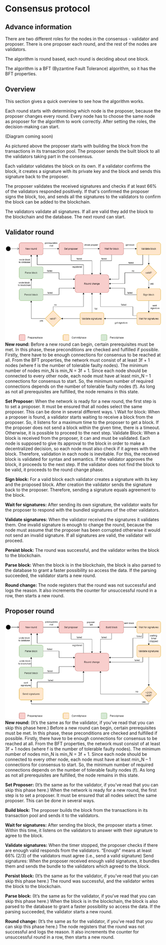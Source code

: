 # Consensus protocol
## Advance information
There are two different roles for the nodes in the consensus - validator and proposer. There is one proposer each round, 
and the rest of the nodes are validators. 

The algorithm is round based, each round is deciding about one block.

The algorithm is a BFT (Byzantine Fault Tolerance) algorithm, so it has the BFT properties. 

## Overview 
This section gives a quick overview to see how the algorithm works.

Each round starts with determining which node is the proposer, because the proposer changes every round. Every node has 
to choose the same node as proposer for the algorithm to work correctly. After setting the roles, the decision-making 
can start. 

<!-- TODO: Insert image of sequence diagram of 4 nodes -->(Diagram coming soon)

As pictured above the proposer starts with building the block from the transactions in its transaction pool. 
The proposer sends the built block to all the validators taking part in the consensus. 

Each validator validates the block on its own. If a validator confirms the block, it creates a signature with its 
private key and the block and sends this signature back to the proposer. 

The proposer validates the received signatures and checks if at least 66% of the validators responded positively. If 
that's confirmed the proposer signs the block, too, and sends all the signatures to the validators to confirm the block 
can be added to the blockchain. 

The validators validate all signatures. If all are valid they add the block to the blockchain and the database.
The next round can start. 

## Validator round
![Validator round flow](../diagrams/round_flow_validator.drawio.png)<br>
__New round:__ Before a new round can begin, certain prerequisites must be met. In this phase, these preconditions are 
checked and fulfilled if possible. 
Firstly, there have to be enough connections for consensus to be reached at all. 
From the BFT properties, the network must consist of at least 3f + 1 nodes (where f is the number of tolerable faulty 
nodes). The minimum number of nodes min_N is min_N = 3f + 1. Since each node should be connected to every other node, 
each node must have at least min_N – 1 connections for consensus to start. So, the minimum number of required 
connections depends on the number of tolerable faulty nodes (f). 
As long as not all prerequisites are fulfilled, the node remains in this state.

__Set Proposer:__ When the network is ready for a new round, the first step is to set a proposer. It must be ensured that 
all nodes select the same proposer. This can be done in several different ways. \\
Wait for block: When a proposer is found, a validator starts waiting to receive a block from the proposer. So, it 
listens for a maximum time to the proposer to get a block. If the proposer does not send a block within the given time, 
there is a timeout. Otherwise, it is possible to proceed to the next step. 
Validate Block: When a block is received from the proposer, it can and must be validated. Each node is supposed to 
give its approval to the block in order to make a decentralized decision, so each node must also check if it agrees 
with the block. Therefore, validation in each node is inevitable.
For this, the received block is validated for syntax and semantics. If the validator approves the block, it proceeds to 
the next step. If the validator does not find the block to be valid, it proceeds to the round change phase. 

__Sign block:__ For a valid block each validator creates a signature with its key and the proposed block. After creation 
the validator sends the signature back to the proposer. Therefore, sending a signature equals agreement to the block. 

__Wait for signatures:__ After sending its own signature, the validator waits for the proposer to respond with the bundled 
signatures of the other validators. 

__Validate signatures:__ When the validator received the signatures it validates them. One invalid signature is enough to 
change the round, because the node must assume that the proposer has been corrupted otherwise it would not send an 
invalid signature. If all signatures are valid, the validator will proceed.

__Persist block:__ The round was successful, and the validator writes the block to the blockchain.

__Parse block:__ When the block is in the blockchain, the block is also parsed to the database to grant a faster 
possibility so access the data. If the parsing succeeded, the validator starts a new round. 

__Round change:__ The node registers that the round was not successful and logs the reason. It also increments the counter 
for unsuccessful round in a row, then starts a new round.


## Proposer round
![Proposer round flow](../diagrams/round_flow_proposer.drawio.png) <br>
__New round:__ (It’s the same as for the validator, if you’ve read that you can skip this phase here.) Before a new round 
can begin, certain prerequisites must be met. In this phase, these preconditions are checked and fulfilled if possible. 
Firstly, there have to be enough connections for consensus to be reached at all. 
From the BFT properties, the network must consist of at least 3f + 1 nodes (where f is the number of tolerable faulty 
nodes). The minimum number of nodes min_N is min_N = 3f + 1. Since each node should be connected to every other node, 
each node must have at least min_N – 1 connections for consensus to start. So, the minimum number of required 
connections depends on the number of tolerable faulty nodes (f). 
As long as not all prerequisites are fulfilled, the node remains in this state.

__Set Proposer:__ (It’s the same as for the validator, if you’ve read that you can skip this phase here.)
 When the network is ready for a new round, the first step is to set a proposer. It must be ensured that all nodes 
 select the same proposer. This can be done in several ways. 
 
__Build block:__ The proposer builds the block from the transactions in its transaction pool and sends it to the validators.

__Wait for signatures:__ After sending the block, the proposer starts a timer. Within this time, it listens on the 
validators to answer with their signature to agree to the block. 

__Validate signatures:__ When the timer stopped, the proposer checks if there are enough valid responds from the 
validators. “Enough” means at least 66% (2/3) of the validators must agree (i.e., send a valid signature) 
Send signatures: When the proposer received enough valid signatures, it bundles them and sends the bundle to the 
validators which agreed to the block. 

__Persist block:__ (It’s the same as for the validator, if you’ve read that you can skip this phase here.) The round was 
successful, and the validator writes the block to the blockchain.

__Parse block:__ (It’s the same as for the validator, if you’ve read that you can skip this phase here.) When the block is 
in the blockchain, the block is also parsed to the database to grant a faster possibility so access the data. If the 
parsing succeeded, the validator starts a new round. 

__Round change:__ (It’s the same as for the validator, if you’ve read that you can skip this phase here.) The node 
registers that the round was not successful and logs the reason. It also increments the counter for unsuccessful round 
in a row, then starts a new round.
